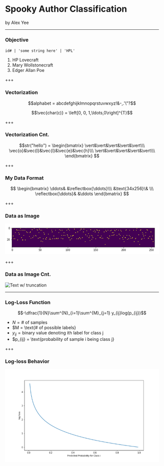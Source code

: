 # Spooky Author Classification

by Alex Yee

---

### Objective

`id# | 'some string here' | 'HPL'`

1. HP Lovecraft
2. Mary Wollstonecraft
3. Edger Allan Poe

+++

### Vectorization

$$alphabet = abcdefghijklmnopqrstuvwxyz!&-,.'\"?$$

$$\vec{char(c)} = \left[0, 0, 1,\ldots,0\right]^{T}$$ 

+++

### Vectorization Cnt.

$$str("hello") = \begin{bmatrix}
\vert&\vert&\vert&\vert&\vert\\\
\vec{o}&\vec{l}&\vec{l}&\vec{e}&\vec{h}\\\
\vert&\vert&\vert&\vert&\vert\\\
\end{bmatrix}
$$

+++

### My Data Format

$$ \begin{bmatrix}
\ddots& &\reflectbox{\ddots}\\\
 &\text{34x256}\& \\\
\reflectbox{\ddots}& &\ddots
\end{bmatrix}
$$

+++

### Data as Image

![Text as image](./imgrep.png)


+++

### Data as Image Cnt.

![Text w/ truncation](./sparseimg.png)

---

### Log-Loss Function

$$-\dfrac{1}{N}\sum^{N}_{i=1}\sum^{M}_{j=1} y_{ij}log(p_{ij})$$

- $N = \text{# of samples}$
- $M = \text{# of possible labels}
- $y_{ij} = \text{binary value denoting ith label for class j}$
- $p_{ij} = \text{probability of sample i being class j}

+++

### Log-loss Behavior

![Negative Log Curve](./logloss.png)
